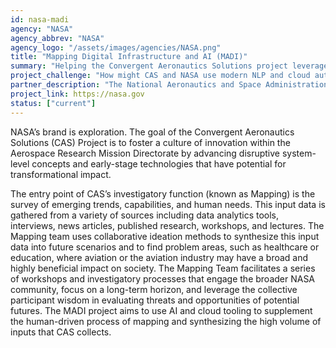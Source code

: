 ```yaml
---
id: nasa-madi
agency: "NASA"
agency_abbrev: "NASA"
agency_logo: "/assets/images/agencies/NASA.png"
title: "Mapping Digital Infrastructure and AI (MADI)"
summary: "Helping the Convergent Aeronautics Solutions project leverage cloud automation and AI to better identify transformational solutions to wicked problems facing humanity."
project_challenge: "How might CAS and NASA use modern NLP and cloud automation to ingest large volumes of unstructure data and understand connections between emerging trends, needs, and technical capabilities across the world?"
partner_description: "The National Aeronautics and Space Administration (NASA) is an independent agency responsible for the civil space program, aeronautics research, and space research. The Convergent Aeronautics Solutions (CAS) project investigates and invests in \"wicked problems\" and potential solutions that might have transformational impacts on humanity and the environment through the lens of aviation and aerospace research."
project_link: https://nasa.gov
status: ["current"]
---
```


NASA’s brand is exploration. The goal of the Convergent Aeronautics Solutions (CAS) Project is to foster a culture of innovation within the Aerospace Research Mission Directorate by advancing disruptive system-level concepts and early-stage technologies that have potential for transformational impact.

The entry point of CAS’s investigatory function (known as Mapping) is the survey of emerging trends, capabilities, and human needs. This input data is gathered from a variety of sources including data analytics tools, interviews, news articles, published research, workshops, and lectures. The Mapping team uses collaborative ideation methods to synthesize this input data into future scenarios and to find problem areas, such as healthcare or education, where aviation or the aviation industry may have a broad and highly beneficial impact on society. The Mapping Team facilitates a series of workshops and investigatory processes that engage the broader NASA community, focus on a long-term horizon, and leverage the collective participant wisdom in evaluating threats and opportunities of potential futures. The MADI project aims to use AI and cloud tooling to supplement the human-driven process of mapping and synthesizing the high volume of inputs that CAS collects.